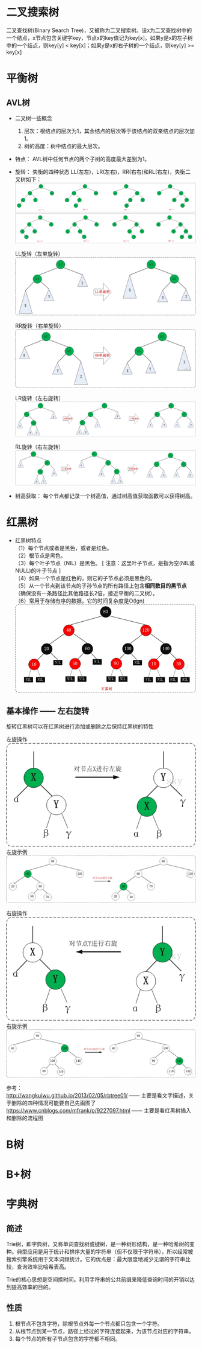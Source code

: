 # 二叉搜索树
二叉查找树(Binary Search Tree)，又被称为二叉搜索树。设x为二叉查找树中的一个结点，x节点包含关键字key，节点x的key值记为key[x]。如果y是x的左子树中的一个结点，则key[y] < key[x]；如果y是x的右子树的一个结点，则key[y] >= key[x]

# 平衡树
## AVL树
- 二叉树一些概念  
    1. 层次：根结点的层次为1，其余结点的层次等于该结点的双亲结点的层次加1。  
    2. 树的高度：树中结点的最大层次。
- 特点： AVL树中任何节点的两个子树的高度最大差别为1。 
- 旋转： 失衡的四种状态 LL(左左)，LR(左右)，RR(右右)和RL(右左)，失衡二叉树如下：  
    ![](..\img\avltree_rotate1.jpg)  
    ![](..\img\avltree_rotate2.jpg)  

    LL旋转（左单旋转）  
    ![](..\img\avltree_LL.jpg)  

    RR旋转（右单旋转）  
    ![](..\img\avltree_RR.jpg)  
    
    LR旋转（左右旋转）  
    ![](..\img\avltree_LR.jpg)   
    
    RL旋转（右左旋转）  
    ![](..\img\avltree_RL.jpg)   

- 树高获取： 每个节点都记录一个树高值，通过树高值获取函数可以获得树高。

# 红黑树
- 红黑树特点  
    （1）每个节点或者是黑色，或者是红色。  
（2）根节点是黑色。  
（3）每个叶子节点（NIL）是黑色。 \[ 注意：这里叶子节点，是指为空(NIL或NULL)的叶子节点 \]  
（4）如果一个节点是红色的，则它的子节点必须是黑色的。  
（5）从一个节点到该节点的子孙节点的所有路径上包含**相同数目的黑节点**（确保没有一条路径比其他路径长2倍，接近平衡的二叉树）。  
（6）常用于存储有序的数据，它的时间复杂度是O(lgn) 
![](..\img\rbtree_1.jpg) 

## 基本操作 —— 左右旋转
旋转红黑树可以在红黑树进行添加或删除之后保持红黑树的特性  

左旋操作  
![](..\img\rbtree_2.jpg)  
左旋示例  
![](..\img\rbtree_3.jpg) 

右旋操作
![](..\img\rbtree_4.jpg)
右旋示例  
![](..\img\rbtree_5.jpg)

参考：  
http://wangkuiwu.github.io/2013/02/05/rbtree01/ —— 主要是看文字描述，关于删除的四种情况可能要自己先画图了   
https://www.cnblogs.com/mfrank/p/9227097.html   —— 主要是看红黑树插入和删除的流程图  

# B树



# B+树


# 字典树
## 简述
Trie树，即字典树，又称单词查找树或键树，是一种树形结构，是一种哈希树的变种。典型应用是用于统计和排序大量的字符串（但不仅限于字符串），所以经常被搜索引擎系统用于文本词频统计。它的优点是：最大限度地减少无谓的字符串比较，查询效率比哈希表高。

Trie的核心思想是空间换时间。利用字符串的公共前缀来降低查询时间的开销以达到提高效率的目的。

## 性质
1. 根节点不包含字符，除根节点外每一个节点都只包含一个字符。
2. 从根节点到某一节点，路径上经过的字符连接起来，为该节点对应的字符串。
3. 每个节点的所有子节点包含的字符都不相同。
